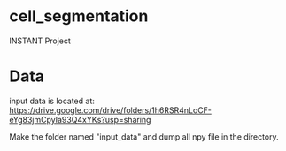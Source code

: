 # cell_segmentation
INSTANT Project

# Data
input data is located at: https://drive.google.com/drive/folders/1h6RSR4nLoCF-eYg83jmCpyIa93Q4xYKs?usp=sharing

Make the folder named "input_data" and dump all npy file in the directory. 
